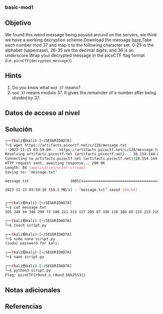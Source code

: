 ### basic-mod1
## Objetivo
We found this weird message being passed around on the servers, we think we have a working decryption scheme.Download the message [here](https://artifacts.picoctf.net/c/128/message.txt).Take each number mod 37 and map it to the following character set: 0-25 is the alphabet (uppercase), 26-35 are the decimal digits, and 36 is an underscore.Wrap your decrypted message in the picoCTF flag format (i.e. `picoCTF{decrypted_message}`)
## Hints
1. Do you know what `mod 37` means?
2. `mod 37` means modulo 37. It gives the remainder of a number after being divided by 37.
## Datos de acceso al nivel
## Solución
```bash
┌──(kali㉿kali)-[~/SEGURIDAD7A]
└─$ wget https://artifacts.picoctf.net/c/128/message.txt                                   
--2023-11-15 03:59:09--  https://artifacts.picoctf.net/c/128/message.txt
Resolving artifacts.picoctf.net (artifacts.picoctf.net)... 18.154.144.85, 18.154.144.107, 18.154.144.104, ...
Connecting to artifacts.picoctf.net (artifacts.picoctf.net)|18.154.144.85|:443... connected.
HTTP request sent, awaiting response... 200 OK
Length: 84 [application/octet-stream]
Saving to: ‘message.txt’

message.txt                   100%[===============================================>]      84  --.-KB/s    in 0s      

2023-11-15 03:59:10 (59.5 MB/s) - ‘message.txt’ saved [84/84]

                                                                                                                      
┌──(kali㉿kali)-[~/SEGURIDAD7A]
└─$ cat message.txt
165 248 94 346 299 73 198 221 313 137 205 87 336 110 186 69 223 213 216 216 177 138  

┌──(kali㉿kali)-[~/SEGURIDAD7A]
└─$ touch script.py 
                                                                                                                      
┌──(kali㉿kali)-[~/SEGURIDAD7A]
└─$ sudo nano script.py                                                    
[sudo] password for kali: 
                                                                                                                      
┌──(kali㉿kali)-[~/SEGURIDAD7A]
└─$ nano script.py 
                                                                                                                      
┌──(kali㉿kali)-[~/SEGURIDAD7A]
└─$ python3 script.py
Flag: picoCTF{r0und_n_r0und_b6b25531}

```
## Notas adicionales
## Referencias
